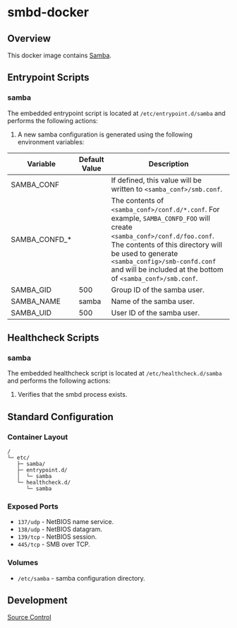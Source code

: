 # smbd-docker

## Overview

This docker image contains [Samba](https://www.samba.org/).

## Entrypoint Scripts

### samba

The embedded entrypoint script is located at `/etc/entrypoint.d/samba` and performs the following actions:

1. A new samba configuration is generated using the following environment variables:

 | Variable | Default Value | Description |
 | -------- | ------------- | ----------- |
 | SAMBA_CONF | | If defined, this value will be written to `<samba_conf>/smb.conf`. |
 | SAMBA_CONFD_* | | The contents of `<samba_conf>/conf.d/*.conf`. For example, `SAMBA_CONFD_FOO` will create `<samba_conf>/conf.d/foo.conf`. The contents of this directory will be used to generate `<samba_config>/smb-confd.conf` and will be included at the bottom of `<samba_conf>/smb.conf`. |
 | SAMBA_GID | 500 | Group ID of the samba user. |
 | SAMBA_NAME | samba | Name of the samba user. |
 | SAMBA_UID | 500 | User ID of the samba user. |

## Healthcheck Scripts

### samba

The embedded healthcheck script is located at `/etc/healthcheck.d/samba` and performs the following actions:

1. Verifies that the smbd process exists.

## Standard Configuration

### Container Layout

```
/
└─ etc/
   ├─ samba/
   ├─ entrypoint.d/
   │  └─ samba
   └─ healthcheck.d/
      └─ samba
```

### Exposed Ports

* `137/udp` - NetBIOS name service.
* `138/udp` - NetBIOS datagram.
* `139/tcp` - NetBIOS session.
* `445/tcp` - SMB over TCP.

### Volumes

* `/etc/samba` - samba configuration directory.

## Development

[Source Control](https://github.com/crashvb/smbd-docker)

